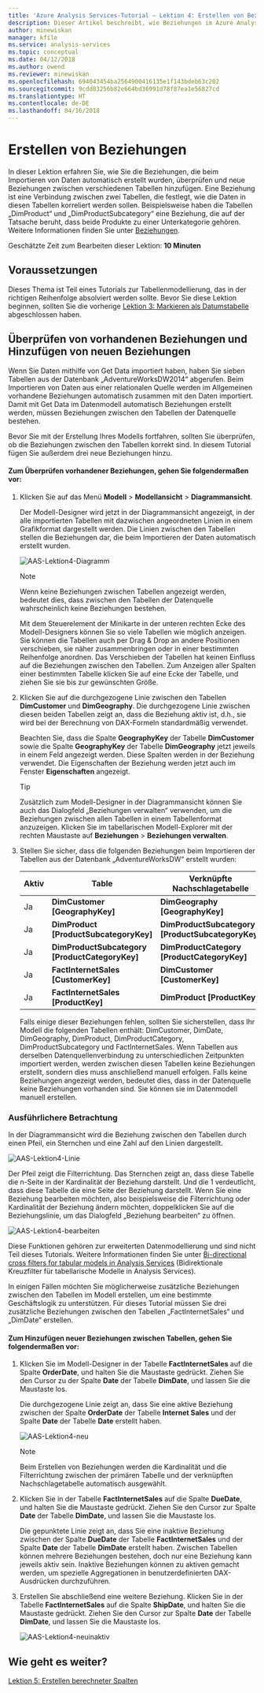 ```yaml
---
title: 'Azure Analysis Services-Tutorial – Lektion 4: Erstellen von Beziehungen | Microsoft-Dokumentation'
description: Dieser Artikel beschreibt, wie Beziehungen im Azure Analysis Services-Tutorialprojekt erstellt werden.
author: minewiskan
manager: kfile
ms.service: analysis-services
ms.topic: conceptual
ms.date: 04/12/2018
ms.author: owend
ms.reviewer: minewiskan
ms.openlocfilehash: 694043454ba2564900416135e1f143bdeb63c202
ms.sourcegitcommit: 9cdd83256b82e664bd36991d78f87ea1e56827cd
ms.translationtype: HT
ms.contentlocale: de-DE
ms.lasthandoff: 04/16/2018
---
```

# <a name="create-relationships"></a>Erstellen von Beziehungen

In dieser Lektion erfahren Sie, wie Sie die Beziehungen, die beim Importieren von Daten automatisch erstellt wurden, überprüfen und neue Beziehungen zwischen verschiedenen Tabellen hinzufügen. Eine Beziehung ist eine Verbindung zwischen zwei Tabellen, die festlegt, wie die Daten in diesen Tabellen korreliert werden sollen. Beispielsweise haben die Tabellen „DimProduct“ und „DimProductSubcategory“ eine Beziehung, die auf der Tatsache beruht, dass beide Produkte zu einer Unterkategorie gehören. Weitere Informationen finden Sie unter [Beziehungen](https://docs.microsoft.com/sql/analysis-services/tabular-models/relationships-ssas-tabular).
  
Geschätzte Zeit zum Bearbeiten dieser Lektion: **10 Minuten**  
  
## <a name="prerequisites"></a>Voraussetzungen  
Dieses Thema ist Teil eines Tutorials zur Tabellenmodellierung, das in der richtigen Reihenfolge absolviert werden sollte. Bevor Sie diese Lektion beginnen, sollten Sie die vorherige [Lektion 3: Markieren als Datumstabelle](../tutorials/aas-lesson-3-mark-as-date-table.md) abgeschlossen haben. 
  
## <a name="review-existing-relationships-and-add-new-relationships"></a>Überprüfen von vorhandenen Beziehungen und Hinzufügen von neuen Beziehungen  
Wenn Sie Daten mithilfe von Get Data importiert haben, haben Sie sieben Tabellen aus der Datenbank „AdventureWorksDW2014“ abgerufen. Beim Importieren von Daten aus einer relationalen Quelle werden im Allgemeinen vorhandene Beziehungen automatisch zusammen mit den Daten importiert. Damit mit Get Data im Datenmodell automatisch Beziehungen erstellt werden, müssen Beziehungen zwischen den Tabellen der Datenquelle bestehen.

Bevor Sie mit der Erstellung Ihres Modells fortfahren, sollten Sie überprüfen, ob die Beziehungen zwischen den Tabellen korrekt sind. In diesem Tutorial fügen Sie außerdem drei neue Beziehungen hinzu.  

  
#### <a name="to-review-existing-relationships"></a>Zum Überprüfen vorhandener Beziehungen, gehen Sie folgendermaßen vor:  
  
1.  Klicken Sie auf das Menü **Modell** > **Modellansicht** > **Diagrammansicht**.  

    Der Modell-Designer wird jetzt in der Diagrammansicht angezeigt, in der alle importierten Tabellen mit dazwischen angeordneten Linien in einem Grafikformat dargestellt werden. Die Linien zwischen den Tabellen stellen die Beziehungen dar, die beim Importieren der Daten automatisch erstellt wurden.
    
    ![AAS-Lektion4-Diagramm](../tutorials/media/aas-lesson4-diagram.png)
  
    > [!NOTE]
    > Wenn keine Beziehungen zwischen Tabellen angezeigt werden, bedeutet dies, dass zwischen den Tabellen der Datenquelle wahrscheinlich keine Beziehungen bestehen.

    Mit dem Steuerelement der Minikarte in der unteren rechten Ecke des Modell-Designers können Sie so viele Tabellen wie möglich anzeigen. Sie können die Tabellen auch per Drag & Drop an andere Positionen verschieben, sie näher zusammenbringen oder in einer bestimmten Reihenfolge anordnen. Das Verschieben der Tabellen hat keinen Einfluss auf die Beziehungen zwischen den Tabellen. Zum Anzeigen aller Spalten einer bestimmten Tabelle klicken Sie auf eine Ecke der Tabelle, und ziehen Sie sie bis zur gewünschten Größe.  
  
2.  Klicken Sie auf die durchgezogene Linie zwischen den Tabellen **DimCustomer** und **DimGeography**. Die durchgezogene Linie zwischen diesen beiden Tabellen zeigt an, dass die Beziehung aktiv ist, d.h., sie wird bei der Berechnung von DAX-Formeln standardmäßig verwendet.  
  
    Beachten Sie, dass die Spalte **GeographyKey** der Tabelle **DimCustomer** sowie die Spalte **GeographyKey** der Tabelle **DimGeography** jetzt jeweils in einem Feld angezeigt werden. Diese Spalten werden in der Beziehung verwendet. Die Eigenschaften der Beziehung werden jetzt auch im Fenster **Eigenschaften** angezeigt.  
  
    > [!TIP]  
    > Zusätzlich zum Modell-Designer in der Diagrammansicht können Sie auch das Dialogfeld „Beziehungen verwalten“ verwenden, um die Beziehungen zwischen allen Tabellen in einem Tabellenformat anzuzeigen. Klicken Sie im tabellarischen Modell-Explorer mit der rechten Maustaste auf **Beziehungen** > **Beziehungen verwalten**.
  
3.  Stellen Sie sicher, dass die folgenden Beziehungen beim Importieren der Tabellen aus der Datenbank „AdventureWorksDW“ erstellt wurden:  
  
    |Aktiv|Table|Verknüpfte Nachschlagetabelle|  
    |----------|---------|------------------------|  
    |Ja|**DimCustomer [GeographyKey]**|**DimGeography [GeographyKey]**|  
    |Ja|**DimProduct [ProductSubcategoryKey]**|**DimProductSubcategory [ProductSubcategoryKey]**|  
    |Ja|**DimProductSubcategory [ProductCategoryKey]**|**DimProductCategory [ProductCategoryKey]**|  
    |Ja|**FactInternetSales [CustomerKey]**|**DimCustomer [CustomerKey]**|  
    |Ja|**FactInternetSales [ProductKey]**|**DimProduct [ProductKey]**|  
  
    Falls einige dieser Beziehungen fehlen, sollten Sie sicherstellen, dass Ihr Modell die folgenden Tabellen enthält: DimCustomer, DimDate, DimGeography, DimProduct, DimProductCategory, DimProductSubcategory und FactInternetSales. Wenn Tabellen aus derselben Datenquellenverbindung zu unterschiedlichen Zeitpunkten importiert werden, werden zwischen diesen Tabellen keine Beziehungen erstellt, sondern dies muss anschließend manuell erfolgen. Falls keine Beziehungen angezeigt werden, bedeutet dies, dass in der Datenquelle keine Beziehungen vorhanden sind. Sie können sie im Datenmodell manuell erstellen.

### <a name="take-a-closer-look"></a>Ausführlichere Betrachtung
In der Diagrammansicht wird die Beziehung zwischen den Tabellen durch einen Pfeil, ein Sternchen und eine Zahl auf den Linien dargestellt.

![AAS-Lektion4-Linie](../tutorials/media/aas-lesson4-line.png)

Der Pfeil zeigt die Filterrichtung. Das Sternchen zeigt an, dass diese Tabelle die n-Seite in der Kardinalität der Beziehung darstellt. Und die 1 verdeutlicht, dass diese Tabelle die eine Seite der Beziehung darstellt. Wenn Sie eine Beziehung bearbeiten möchten, also beispielsweise die Filterrichtung oder Kardinalität der Beziehung ändern möchten, doppelklicken Sie auf die Beziehungslinie, um das Dialogfeld „Beziehung bearbeiten“ zu öffnen.

![AAS-Lektion4-bearbeiten](../tutorials/media/aas-lesson4-edit.png)

Diese Funktionen gehören zur erweiterten Datenmodellierung und sind nicht Teil dieses Tutorials. Weitere Informationen finden Sie unter [Bi-directional cross filters for tabular models in Analysis Services](https://docs.microsoft.com/sql/analysis-services/tabular-models/bi-directional-cross-filters-tabular-models-analysis-services) (Bidirektionale Kreuzfilter für tabellarische Modelle in Analysis Services).

In einigen Fällen möchten Sie möglicherweise zusätzliche Beziehungen zwischen den Tabellen im Modell erstellen, um eine bestimmte Geschäftslogik zu unterstützen. Für dieses Tutorial müssen Sie drei zusätzliche Beziehungen zwischen den Tabellen „FactInternetSales“ und „DimDate“ erstellen.  
  
#### <a name="to-add-new-relationships-between-tables"></a>Zum Hinzufügen neuer Beziehungen zwischen Tabellen, gehen Sie folgendermaßen vor:  
  
1.  Klicken Sie im Modell-Designer in der Tabelle **FactInternetSales** auf die Spalte **OrderDate**, und halten Sie die Maustaste gedrückt. Ziehen Sie den Cursor zu der Spalte **Date** der Tabelle **DimDate**, und lassen Sie die Maustaste los.  

    Die durchgezogene Linie zeigt an, dass Sie eine aktive Beziehung zwischen der Spalte **OrderDate** der Tabelle **Internet Sales** und der Spalte **Date** der Tabelle **Date** erstellt haben. 
  
      ![AAS-Lektion4-neu](../tutorials/media/aas-lesson4-new.png) 
  
    > [!NOTE]  
    > Beim Erstellen von Beziehungen werden die Kardinalität und die Filterrichtung zwischen der primären Tabelle und der verknüpften Nachschlagetabelle automatisch ausgewählt.  
  
2.  Klicken Sie in der Tabelle **FactInternetSales** auf die Spalte **DueDate**, und halten Sie die Maustaste gedrückt. Ziehen Sie den Cursor zur Spalte **Date** der Tabelle **DimDate**, und lassen Sie die Maustaste los.  
  
    Die gepunktete Linie zeigt an, dass Sie eine inaktive Beziehung zwischen der Spalte **DueDate** der Tabelle **FactInternetSales** und der Spalte **Date** der Tabelle **DimDate** erstellt haben. Zwischen Tabellen können mehrere Beziehungen bestehen, doch nur eine Beziehung kann jeweils aktiv sein. Inaktive Beziehungen können zu aktiven gemacht werden, um spezielle Aggregationen in benutzerdefinierten DAX-Ausdrücken durchzuführen.  
  
3.  Erstellen Sie abschließend eine weitere Beziehung. Klicken Sie in der Tabelle **FactInternetSales** auf die Spalte **ShipDate**, und halten Sie die Maustaste gedrückt. Ziehen Sie den Cursor zur Spalte **Date** der Tabelle **DimDate**, und lassen Sie die Maustaste los.  
    
     ![AAS-Lektion4-neuinaktiv](../tutorials/media/aas-lesson4-newinactive.png)
  
## <a name="whats-next"></a>Wie geht es weiter?
[Lektion 5: Erstellen berechneter Spalten](../tutorials/aas-lesson-5-create-calculated-columns.md)
  
  
  
